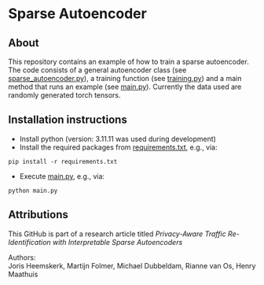# Sparse Autoencoder

## About
This repository contains an example of how to train a sparse autoencoder. The code consists of a general autoencoder class (see [sparse_autoencoder.py](sparse_autoencoder.py)), a training function (see [training.py](training.py)) and a main method that runs an example (see [main.py](main.py)). Currently the data used are randomly generated torch tensors. 

## Installation instructions
- Install python (version: 3.11.11 was used during development)
- Install the required packages from [requirements.txt](requirements.txt), e.g., via:
```shell
pip install -r requirements.txt
```
- Execute [main.py](main.py), e.g., via:
```shell
python main.py
```

## Attributions
This GitHub is part of a research article titled *Privacy-Aware Traffic Re-Identification with Interpretable Sparse Autoencoders*

Authors:\
Joris Heemskerk, Martijn Folmer, Michael Dubbeldam, Rianne van Os, Henry Maathuis